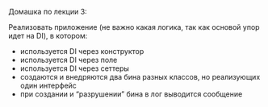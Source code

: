 Домашка по лекции 3:

Реализовать приложение (не важно какая логика, так как основой упор идет на DI), в котором:
* используется DI через конструктор
* используется DI через поле
* используется DI через сеттеры
* создаются и внедряются два бина разных классов, но реализующих один интерфейс
* при создании и “разрушении” бина в лог выводится сообщение
